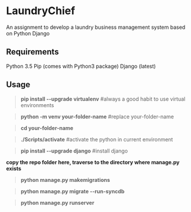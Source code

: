 # LaundryChief
An assignment to develop a laundry business management system based on Python Django

## Requirements ##
Python 3.5
Pip (comes with Python3 package)
Django (latest)

## Usage ##
>**pip install --upgrade virtualenv**         #always a good habit to use virtual environments

>**python -m venv your-folder-name**          #replace your-folder-name

>**cd your-folder-name**                      

>**./Scripts/activate**                       #activate the python in current environment

>**pip install --upgrade django**             #install django

**copy the repo folder here, traverse to the directory where manage.py exists**

>**python manage.py makemigrations**

>**python manage.py migrate --run-syncdb**

>**python manage.py runserver**

